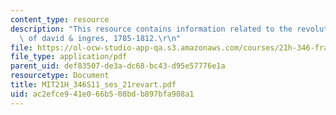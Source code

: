 ```yaml
---
content_type: resource
description: "This resource contains information related to the revolutionary art\
  \ of david & ingres, 1785-1812.\r\n"
file: https://ol-ocw-studio-app-qa.s3.amazonaws.com/courses/21h-346-france-1660-1815-enlightenment-revolution-napoleon-spring-2011/ac2efce941e066b508bdb897bfa908a1_MIT21H_346S11_ses_21revart.pdf
file_type: application/pdf
parent_uid: def83507-de3a-dc68-bc43-d95e57776e1a
resourcetype: Document
title: MIT21H_346S11_ses_21revart.pdf
uid: ac2efce9-41e0-66b5-08bd-b897bfa908a1
---
```

